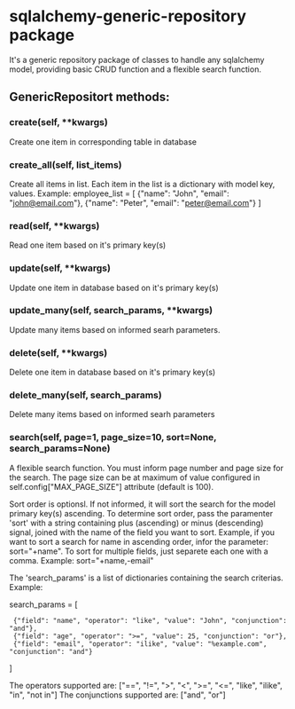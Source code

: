 # sqlalchemy-generic-repository package
It's a generic repository package of classes to handle any sqlalchemy model, providing basic CRUD function and a flexible search function.

## GenericRepositort methods:
### create(self, **kwargs)
Create one item in corresponding table in database

### create_all(self, list_items)
Create all items in list. Each item in the list is a dictionary with model key, values. Example:
employee_list = [
 {"name": "John", "email": "john@email.com"},
 {"name": "Peter", "email": "peter@email.com"}
]

### read(self, **kwargs)
Read one item based on it's primary key(s)

### update(self, **kwargs)
Update one item in database based on it's primary key(s)

### update_many(self, search_params, **kwargs)
Update many items based on informed searh parameters.  

### delete(self, **kwargs)
Delete one item in database based on it's primary key(s)

### delete_many(self, search_params)
Delete many items based on informed searh parameters

### search(self, page=1, page_size=10, sort=None, search_params=None)
A flexible search function.
You must inform page number and page size for the search. The page size can be at maximum of value configured in self.config["MAX_PAGE_SIZE"] attribute (default is 100).

Sort order is optionsl. If not informed, it will sort the search for the model primary key(s) ascending. To determine sort order, pass the paramenter 'sort' with a string containing plus (ascending) or minus (descending) signal, joined with the name of the field you want to sort. Example, if you want to sort a search for name in ascending order, infor the parameter: sort="+name". To sort for multiple fields, just separete each one with a comma. Example: sort="+name,-email"

The 'search_params' is a list of dictionaries containing the search criterias. Example:


search_params = [

     {"field": "name", "operator": "like", "value": "John", "conjunction": "and"},     
     {"field": "age", "operator": ">=", "value": 25, "conjunction": "or"},     
     {"field": "email", "operator": "ilike", "value": "%example.com", "conjunction": "and"}
]

 The operators supported are: ["==", "!=", ">", "<", ">=", "<=", "like", "ilike", "in", "not in"]
 The conjunctions supported are: ["and", "or"]

